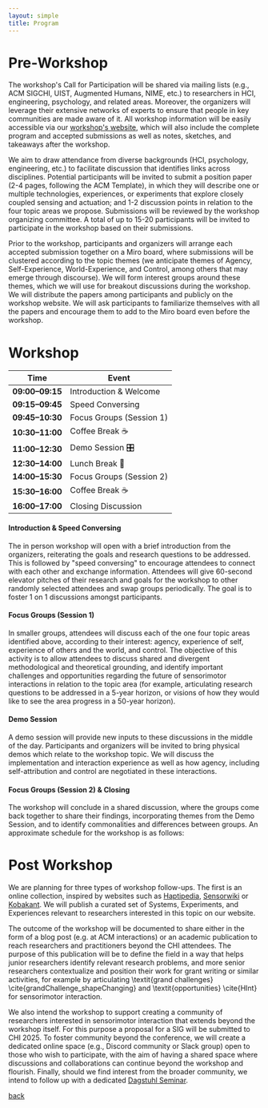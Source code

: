 ```yaml
---
layout: simple
title: Program
---
```

# Pre-Workshop
The workshop's Call for Participation will be shared via mailing lists (e.g., ACM SIGCHI, UIST, Augmented Humans, NIME, etc.) to researchers in HCI, engineering, psychology, and related areas. Moreover, the organizers will leverage their extensive networks of experts to ensure that people in key communities are made aware of it. All workshop information will be easily accessible via our [workshop's website](https://sensorimotordevices.github.io), which will also include the complete program and accepted submissions as well as notes, sketches, and takeaways after the workshop.

We aim to draw attendance from diverse backgrounds (HCI, psychology, engineering, etc.) to facilitate discussion that identifies links across disciplines. Potential participants will be invited to submit a position paper (2-4 pages, following the ACM Template), in which they will describe one or multiple technologies, experiences, or experiments that explore closely coupled sensing and actuation; and 1-2 discussion points in relation to the four topic areas we propose. Submissions will be reviewed by the workshop organizing committee. A total of up to 15-20 participants will be invited to participate in the workshop based on their submissions. 

Prior to the workshop, participants and organizers will arrange each accepted submission together on a Miro board, where submissions will be clustered according to the topic themes (we anticipate themes of Agency, Self-Experience, World-Experience, and Control, among others that may emerge through discourse). We will form interest groups around these themes, which we will use for breakout discussions during the workshop. We will distribute the papers among participants and publicly on the workshop website. We will ask participants to familiarize themselves with all the papers and encourage them to add to the Miro board even before the workshop. 

# Workshop
| Time            | Event                       |  
|---------------------|-------------------------------|  
| **09:00–09:15**    | Introduction & Welcome        |  
| **09:15–09:45**    | Speed Conversing              |  
| **09:45–10:30**    | Focus Groups (Session 1)      |  
| **10:30–11:00**    | Coffee Break ☕               |  
| **11:00–12:30**    | Demo Session 🎛               |  
| **12:30–14:00**    | Lunch Break 🍴                |  
| **14:00–15:30**    | Focus Groups (Session 2)      |  
| **15:30–16:00**    | Coffee Break ☕               |  
| **16:00–17:00**    | Closing Discussion            |  


#### Introduction & Speed Conversing
The in person workshop will open with a brief introduction from the organizers, reiterating the goals and research questions to be addressed. This is followed by "speed conversing" to encourage attendees to connect with each other and exchange information. Attendees will give 60-second elevator pitches of their research and goals for the workshop to other randomly selected attendees and swap groups periodically. The goal is to foster 1 on 1 discussions amongst participants.

#### Focus Groups (Session 1)
In smaller groups, attendees will discuss each of the one four topic areas identified above, according to their interest: agency, experience of self, experience of others and the world, and control. The objective of this activity is to allow attendees to discuss shared and divergent methodological and theoretical grounding, and identify important challenges and opportunities regarding the future of sensorimotor interactions in relation to the topic area (for example, articulating research questions to be addressed in a 5-year horizon, or visions of how they would like to see the area progress in a 50-year horizon).

#### Demo Session
A demo session will provide new inputs to these discussions in the middle of the day. Participants and organizers will be invited to bring physical demos which relate to the workshop topic. We will discuss the implementation and interaction experience as well as how agency, including self-attribution and control are negotiated in these interactions.

#### Focus Groups (Session 2) & Closing
The workshop will conclude in a shared discussion, where the groups come back together to share their findings, incorporating themes from the Demo Session, and to identify commonalities and differences between groups. An approximate schedule for the workshop is as follows:

# Post Workshop
We are planning for three types of workshop follow-ups. The first is an online collection, inspired by websites such as [Haptipedia](https://haptipedia.is.tuebingen.mpg.de/), [Sensorwiki](sensorwiki.org/doku.php) or [Kobakant](kobakant.at/DIY). We will publish a curated set of Systems, Experiments, and Experiences relevant to researchers interested in this topic on our website.

The outcome of the workshop will be documented to share either in the form of a blog post (e.g. at ACM interactions) or an academic publication to reach researchers and practitioners beyond the CHI attendees. The purpose of this publication will be to define the field in a way that helps junior researchers identify relevant research problems, and more senior researchers contextualize and position their work for grant writing or similar activities, for example by articulating \textit{grand challenges} \cite{grandChallenge_shapeChanging} and \textit{opportunities} \cite{HInt} for sensorimotor interaction.

We also intend the workshop to support creating a community of researchers interested in sensorimotor interaction that extends beyond the workshop itself. For this purpose a proposal for a SIG will be submitted to CHI 2025. To foster community beyond the conference, we will create a dedicated online space (e.g., Discord community or Slack group) open to those who wish to participate, with the aim of having a shared space where discussions and collaborations can continue beyond the workshop and flourish. Finally, should we find interest from the broader community, we intend to follow up with a dedicated [Dagstuhl Seminar](https://www.dagstuhl.de/de/seminars/dagstuhl-seminars). 

[back](../)
